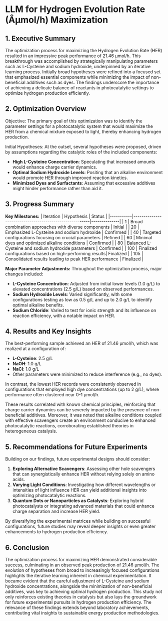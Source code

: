 # LLM for Hydrogen Evolution Rate (Âµmol/h) Maximization 

## 1. Executive Summary

The optimization process for maximizing the Hydrogen Evolution Rate (HER) resulted in an impressive peak performance of 21.46 µmol/h. This breakthrough was accomplished by strategically manipulating parameters such as L-Cysteine and sodium hydroxide, underpinned by an iterative learning process. Initially broad hypotheses were refined into a focused set that emphasized essential components while minimizing the impact of non-beneficial additives such as dyes. The findings underscore the importance of achieving a delicate balance of reactants in photocatalytic settings to optimize hydrogen production efficiently.

## 2. Optimization Overview

Objective: The primary goal of this optimization was to identify the parameter settings for a photocatalytic system that would maximize the HER from a chemical mixture exposed to light, thereby enhancing hydrogen production.

Initial Hypotheses: At the outset, several hypotheses were proposed, driven by assumptions regarding the catalytic roles of the included components:
- **High L-Cysteine Concentration**: Speculating that increased amounts would enhance charge carrier dynamics.
- **Optimal Sodium Hydroxide Levels**: Positing that an alkaline environment would promote HER through improved reaction kinetics.
- **Minimized Dyes and Surfactants**: Assuming that excessive additives might hinder performance rather than aid it.

## 3. Progress Summary

**Key Milestones:**
| Iteration | Hypothesis                                              | Status       |
|-----------|--------------------------------------------------------|--------------|
| 1         | Broad combination approaches with diverse components    | Initial      |
| 20        | Emphasized L-Cysteine and sodium hydroxide             | Confirmed    |
| 40        | Targeted configurations focusing on crucial parameters   | Refined      |
| 60        | Minimal dyes and optimized alkaline conditions           | Confirmed    |
| 80        | Balanced L-Cysteine and sodium hydroxide parameters     | Confirmed    |
| 100      | Finalized configurations based on high-performing results| Finalized    |
| 105      | Consolidated results leading to peak HER performance     | Finalized    |

**Major Parameter Adjustments:**
Throughout the optimization process, major changes included:
- **L-Cysteine Concentration**: Adjusted from initial lower levels (1.0 g/L) to elevated concentrations (2.5 g/L) based on observed performances.
- **Sodium Hydroxide Levels**: Varied significantly, with some configurations testing as low as 0.5 g/L and up to 2.0 g/L to identify optimal alkaline benefits.
- **Sodium Chloride**: Varied to test for ionic strength and its influence on reaction efficiency, with a notable impact on HER.

## 4. Results and Key Insights

The best-performing sample achieved an HER of 21.46 µmol/h, which was realized at a configuration of:
- **L-Cysteine**: 2.5 g/L
- **NaOH**: 1.0 g/L
- **NaCl**: 1.0 g/L
- Other parameters were minimized to reduce interference (e.g., no dyes).

In contrast, the lowest HER records were consistently observed in configurations that employed high dye concentrations (up to 2 g/L), where performance often clustered near 0-1 µmol/h.

These results correlated with known chemical principles, reinforcing that charge carrier dynamics can be severely impacted by the presence of non-beneficial additives. Moreover, it was noted that alkaline conditions coupled with effective scavengers create an environment conducive to enhanced photocatalytic reactions, corroborating established theories in heterogeneous catalysis.

## 5. Recommendations for Future Experiments

Building on our findings, future experimental designs should consider:
1. **Exploring Alternative Scavengers**: Assessing other hole scavengers that can synergistically enhance HER without relying solely on amino acids.
2. **Varying Light Conditions**: Investigating how different wavelengths or intensities of light influence HER can yield additional insights into optimizing photocatalytic reactions.
3. **Quantum Dots or Nanoparticles as Catalysts**: Exploring hybrid photocatalysts or integrating advanced materials that could enhance charge separation and increase HER yield.

By diversifying the experimental matrices while building on successful configurations, future studies may reveal deeper insights or even greater enhancements to hydrogen production efficiency.

## 6. Conclusion

The optimization process for maximizing HER demonstrated considerable success, culminating in an observed peak production of 21.46 µmol/h. The evolution of hypotheses from broad to increasingly focused configurations highlights the iterative learning inherent in chemical experimentation. It became evident that the careful adjustment of L-Cysteine and sodium hydroxide concentrations, alongside the minimization of non-beneficial additives, was key to achieving optimal hydrogen production. This study not only reinforces existing theories in catalysis but also lays the groundwork for future experimental pursuits in hydrogen production efficiency. The relevance of these findings extends beyond laboratory achievements, contributing vital insights to sustainable energy production methodologies.
